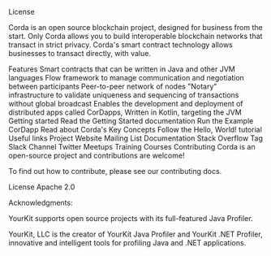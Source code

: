 

 License

Corda is an open source blockchain project, designed for business from the start. Only Corda allows you to build interoperable blockchain networks that transact in strict privacy. Corda's smart contract technology allows businesses to transact directly, with value.

Features
Smart contracts that can be written in Java and other JVM languages
Flow framework to manage communication and negotiation between participants
Peer-to-peer network of nodes
"Notary" infrastructure to validate uniqueness and sequencing of transactions without global broadcast
Enables the development and deployment of distributed apps called CorDapps,
Written in Kotlin, targeting the JVM
Getting started
Read the Getting Started documentation
Run the Example CorDapp
Read about Corda's Key Concepts
Follow the Hello, World! tutorial
Useful links
Project Website
Mailing List
Documentation
Stack Overflow Tag
Slack Channel
Twitter
Meetups
Training Courses
Contributing
Corda is an open-source project and contributions are welcome!

To find out how to contribute, please see our contributing docs.

License
Apache 2.0

Acknowledgments: 


YourKit supports open source projects with its full-featured Java Profiler.

YourKit, LLC is the creator of YourKit Java Profiler and YourKit .NET Profiler, innovative and intelligent tools for profiling Java and .NET applications.
